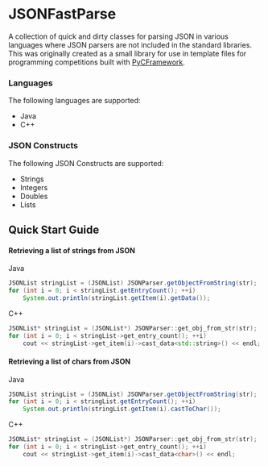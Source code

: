 JSONFastParse
============
A collection of quick and dirty classes for parsing JSON in various languages
where JSON parsers are not included in the standard libraries. This was 
originally created as a small library for use in template files for programming
competitions built with [PyCFramework](https://github.com/brandonio21/pycframework).


### Languages ###
The following languages are supported:  
* Java
* C++


### JSON Constructs ###
The following JSON Constructs are supported:  
* Strings
* Integers
* Doubles
* Lists

Quick Start Guide
-----------------

#### Retrieving a list of strings from JSON ####
Java
```java
JSONList stringList = (JSONList) JSONParser.getObjectFromString(str);
for (int i = 0; i < stringList.getEntryCount(); ++i)
	System.out.println(stringList.getItem(i).getData());
```


C++
```cpp
JSONList* stringList = (JSONList*) JSONParser::get_obj_from_str(str);
for (int i = 0; i < stringList->get_entry_count(); ++i)
	cout << stringList->get_item(i)->cast_data<std::string>() << endl;
```


#### Retrieving a list of chars from JSON ####
Java
```java
JSONList stringList = (JSONList) JSONParser.getObjectFromString(str);
for (int i = 0; i < stringList.getEntryCount(); ++i)
	System.out.println(stringList.getItem(i).castToChar());
```


C++
```cpp
JSONList* stringList = (JSONList*) JSONParser::get_obj_from_str(str);
for (int i = 0; i < stringList->get_entry_count(); ++i)
	cout << stringList->get_item(i)->cast_data<char>() << endl;
```

